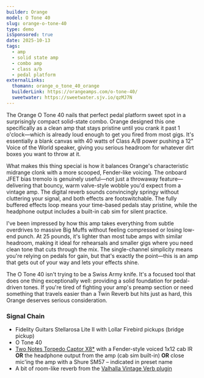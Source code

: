 ```yaml
---
builder: Orange
model: O Tone 40
slug: orange-o-tone-40
type: demo
isSponsored: true
date: 2025-10-13
tags:
  - amp
  - solid state amp
  - combo amp
  - class a/b
  - pedal platform
externalLinks:
  thomann: orange_o_tone_40_orange
  builderLink: https://orangeamps.com/o-tone-40/
  sweetwater: https://sweetwater.sjv.io/qzMJ7N
---
```


The Orange O Tone 40 nails that perfect pedal platform sweet spot in a surprisingly compact solid-state combo. Orange designed this one specifically as a clean amp that stays pristine until you crank it past 1 o'clock—which is already loud enough to get you fired from most gigs. It's essentially a blank canvas with 40 watts of Class A/B power pushing a 12" Voice of the World speaker, giving you serious headroom for whatever dirt boxes you want to throw at it.

What makes this thing special is how it balances Orange's characteristic midrange clonk with a more scooped, Fender-like voicing. The onboard JFET bias tremolo is genuinely useful—not just a throwaway feature—delivering that bouncy, warm valve-style wobble you'd expect from a vintage amp. The digital reverb sounds convincingly springy without cluttering your signal, and both effects are footswitchable. The fully buffered effects loop means your time-based pedals stay pristine, while the headphone output includes a built-in cab sim for silent practice.

I've been impressed by how this amp takes everything from subtle overdrives to massive Big Muffs without feeling compressed or losing low-end punch. At 25 pounds, it's lighter than most tube amps with similar headroom, making it ideal for rehearsals and smaller gigs where you need clean tone that cuts through the mix. The single-channel simplicity means you're relying on pedals for gain, but that's exactly the point—this is an amp that gets out of your way and lets your effects shine.

The O Tone 40 isn't trying to be a Swiss Army knife. It's a focused tool that does one thing exceptionally well: providing a solid foundation for pedal-driven tones. If you're tired of fighting your amp's preamp section or need something that travels easier than a Twin Reverb but hits just as hard, this Orange deserves serious consideration.

### Signal Chain

- Fidelity Guitars Stellarosa Lite II with Lollar Firebird pickups (bridge pickup)
- O Tone 40
- [Two Notes Torpedo Captor X8\*](https://sweetwater.sjv.io/yq56M2) with a Fender-style voiced 1x12 cab IR **OR** the headphone output from the amp (cab sim built-in) **OR** close mic'ing the amp with a Shure SM57 – indicated in preset name
- A bit of room-like reverb from the [Valhalla Vintage Verb plugin](https://valhalladsp.com/shop/reverb/valhalla-vintage-verb/)
